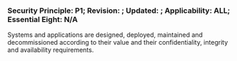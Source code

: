 ### Security Principle: P1; Revision: ; Updated: ; Applicability: ALL; Essential Eight: N/A
<p>Systems and applications are designed, deployed, maintained and decommissioned according to their value and their confidentiality, integrity and availability requirements.</p>